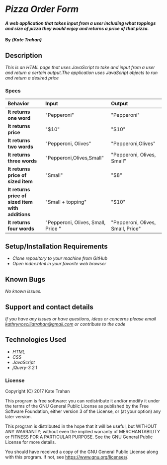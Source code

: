 # _Pizza Order Form_

#### _A web application that takes input from a user including what toppings and size of pizza they would enjoy and returns a price of that pizza._

#### By _**{Kate Trahan}**_

## Description

_This is an HTML page that uses JavaScript to take and input from a user and return a certain output.The application uses JavaScript objects to run and return a desired price_


### Specs
| Behavior | Input | Output |
| :-------------     | :------------- | :-------------
| **It returns one word** |"Pepperoni"|"Pepperoni"|
| **It returns price**|"$10"|"$10"|
| **It returns two words**|"Pepperoni, Olives" |"Pepperoni,Olives"|
| **It returns three words**|"Pepperoni,Olives,Small"|"Pepperoni, Olives, Small"|
| **It returns price of sized item**|"Small"|"$8"
| **It returns price of sized item with additions** |"Small + topping"|"$10"|
| **It returns four words** | "Pepperoni, Olives, Small, Price " | "Pepperoni, Olives, Small, Price"|
## Setup/Installation Requirements

* _Clone repository to your machine from GitHub_
* _Open index.html in your favorite web browser_

## Known Bugs

_No known issues._

## Support and contact details

_If you have any issues or have questions, ideas or concerns please email kathrynceciliatrahan@gmail.com or contribute to the code_

## Technologies Used

* _HTML_
* _CSS_
* _JavaScript_
* _jQuery-3.2.1_

### License
Copyright (C) 2017 Kate Trahan

This program is free software: you can redistribute it and/or modify it under the terms of the GNU General Public License as published by the Free Software Foundation, either version 3 of the License, or (at your option) any later version.

This program is distributed in the hope that it will be useful, but WITHOUT ANY WARRANTY; without even the implied warranty of MERCHANTABILITY or FITNESS FOR A PARTICULAR PURPOSE. See the GNU General Public License for more details.

You should have received a copy of the GNU General Public License along with this program. If not, see https://www.gnu.org/licenses/.
